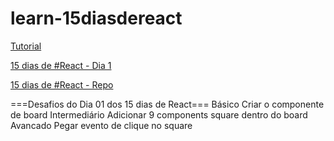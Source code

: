 # learn-15diasdereact

[Tutorial](https://reactjs.org/tutorial/tutorial.html)

[15 dias de #React - Dia 1](https://www.youtube.com/watch?v=qGlWTO5W1Pw)

[15 dias de #React - Repo](https://github.com/CollabCodeTech/15dias-de-react)

===Desafios do Dia 01 dos 15 dias de React=== 
Básico Criar o componente de board
Intermediário Adicionar 9 components square dentro do board
Avancado Pegar evento de clique no square